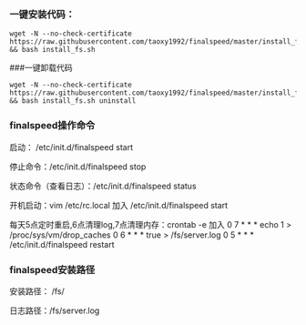 ### 一键安装代码：
```
wget -N --no-check-certificate https://raw.githubusercontent.com/taoxy1992/finalspeed/master/install_fs.sh && bash install_fs.sh
```
###一键卸载代码
```
wget -N --no-check-certificate https://raw.githubusercontent.com/taoxy1992/finalspeed/master/install_fs.sh && bash install_fs.sh uninstall
```
### finalspeed操作命令

启动： /etc/init.d/finalspeed start

停止命令：/etc/init.d/finalspeed stop

状态命令（查看日志）：/etc/init.d/finalspeed status

开机启动：vim /etc/rc.local 加入
/etc/init.d/finalspeed start

每天5点定时重启,6点清理log,7点清理内存：crontab -e 加入
0 7 * * *  echo 1 > /proc/sys/vm/drop_caches
0 6 * * * true > /fs/server.log
0 5 * * * /etc/init.d/finalspeed restart

### finalspeed安装路径

安装路径： /fs/

日志路径：/fs/server.log

